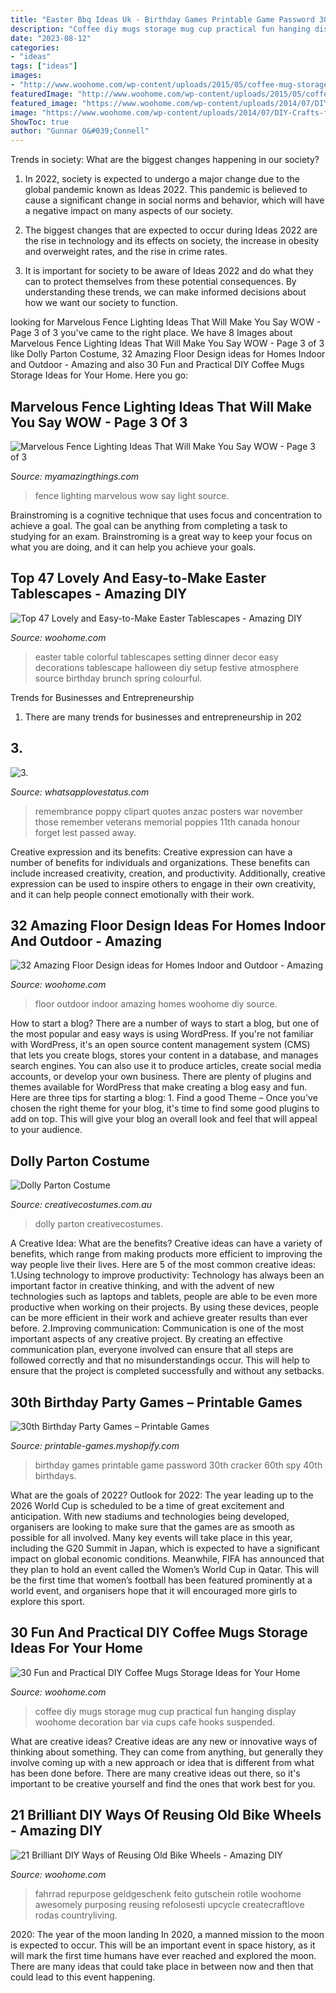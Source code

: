 ```yaml
---
title: "Easter Bbq Ideas Uk - Birthday Games Printable Game Password 30th Cracker 60th Spy 40th Birthdays"
description: "Coffee diy mugs storage mug cup practical fun hanging display woohome decoration bar via cups cafe hooks suspended"
date: "2023-08-12"
categories:
- "ideas"
tags: ["ideas"]
images:
- "http://www.woohome.com/wp-content/uploads/2015/05/coffee-mug-storage-ideas-woohome-17.jpg"
featuredImage: "http://www.woohome.com/wp-content/uploads/2015/05/coffee-mug-storage-ideas-woohome-17.jpg"
featured_image: "https://www.woohome.com/wp-content/uploads/2014/07/DIY-Crafts-from-Bike-Wheels-17-2.jpg"
image: "https://www.woohome.com/wp-content/uploads/2014/07/DIY-Crafts-from-Bike-Wheels-17-2.jpg"
ShowToc: true
author: "Gunnar O&#039;Connell"
---
```



Trends in society: What are the biggest changes happening in our society?
1. In 2022, society is expected to undergo a major change due to the global pandemic known as Ideas 2022. This pandemic is believed to cause a significant change in social norms and behavior, which will have a negative impact on many aspects of our society.
2. The biggest changes that are expected to occur during Ideas 2022 are the rise in technology and its effects on society, the increase in obesity and overweight rates, and the rise in crime rates.

3. It is important for society to be aware of Ideas 2022 and do what they can to protect themselves from these potential consequences. By understanding these trends, we can make informed decisions about how we want our society to function.

	

		
looking for Marvelous Fence Lighting Ideas That Will Make You Say WOW - Page 3 of 3 you've came to the right place. We have 8 Images about Marvelous Fence Lighting Ideas That Will Make You Say WOW - Page 3 of 3 like Dolly Parton Costume, 32 Amazing Floor Design ideas for Homes Indoor and Outdoor - Amazing and also 30 Fun and Practical DIY Coffee Mugs Storage Ideas for Your Home. Here you go:
		
    
## Marvelous Fence Lighting Ideas That Will Make You Say WOW - Page 3 Of 3

<img loading=lazy src="http://myamazingthings.com/wp-content/uploads/2017/03/fence-light.jpg" onerror="this.onerror=null;this.src='https://tse4.mm.bing.net/th?id=OIP.e9tRlyivnv_n67T-PgJUHAHaE8&amp;pid=15.1';" alt="Marvelous Fence Lighting Ideas That Will Make You Say WOW - Page 3 of 3">

_Source: myamazingthings.com_

>fence lighting marvelous wow say light source. 

	

Brainstroming is a cognitive technique that uses focus and concentration to achieve a goal. The goal can be anything from completing a task to studying for an exam. Brainstroming is a great way to keep your focus on what you are doing, and it can help you achieve your goals.

    
## Top 47 Lovely And Easy-to-Make Easter Tablescapes - Amazing DIY

<img loading=lazy src="https://www.woohome.com/wp-content/uploads/2016/02/tablescapes-for-easter-42.jpg" onerror="this.onerror=null;this.src='https://tse1.mm.bing.net/th?id=OIP.kGzITJyjwQ2k9xbQ_LqUgAHaLH&amp;pid=15.1';" alt="Top 47 Lovely and Easy-to-Make Easter Tablescapes - Amazing DIY">

_Source: woohome.com_

>easter table colorful tablescapes setting dinner decor easy decorations tablescape halloween diy setup festive atmosphere source birthday brunch spring colourful. 

	

Trends for Businesses and Entrepreneurship
1. There are many trends for businesses and entrepreneurship in 202
    
## 3.

<img loading=lazy src="https://2.bp.blogspot.com/-HPmO06TkiCc/WPyw9V-HVnI/AAAAAAAAIzU/mGTCnIW_TCU41Zx4Pj0br8PuDznhjuNuACLcB/s1600/11.jpg" onerror="this.onerror=null;this.src='https://tse2.mm.bing.net/th?id=OIP.Sdd8Q8-yVdVIPUZ-eFGYgQAAAA&amp;pid=15.1';" alt="3.">

_Source: whatsapplovestatus.com_

>remembrance poppy clipart quotes anzac posters war november those remember veterans memorial poppies 11th canada honour forget lest passed away. 

	

Creative expression and its benefits:
Creative expression can have a number of benefits for individuals and organizations. These benefits can include increased creativity, creation, and productivity. Additionally, creative expression can be used to inspire others to engage in their own creativity, and it can help people connect emotionally with their work.

    
## 32 Amazing Floor Design Ideas For Homes Indoor And Outdoor - Amazing

<img loading=lazy src="http://www.woohome.com/wp-content/uploads/2015/08/indoor-and-outdoor-floor-woohome-21.jpg" onerror="this.onerror=null;this.src='https://tse1.mm.bing.net/th?id=OIP.K8DN2tCv0pbdZ-JeeS_u-gHaLH&amp;pid=15.1';" alt="32 Amazing Floor Design ideas for Homes Indoor and Outdoor - Amazing">

_Source: woohome.com_

>floor outdoor indoor amazing homes woohome diy source. 

	

How to start a blog?
There are a number of ways to start a blog, but one of the most popular and easy ways is using WordPress. If you're not familiar with WordPress, it's an open source content management system (CMS) that lets you create blogs, stores your content in a database, and manages search engines. You can also use it to produce articles, create social media accounts, or develop your own business. There are plenty of plugins and themes available for WordPress that make creating a blog easy and fun. Here are three tips for starting a blog: 1. Find a good Theme – Once you've chosen the right theme for your blog, it's time to find some good plugins to add on top. This will give your blog an overall look and feel that will appeal to your audience. 
    
## Dolly Parton Costume

<img loading=lazy src="https://www.creativecostumes.com.au/wp-content/uploads/2017/03/dolly-parton-510x680.jpg" onerror="this.onerror=null;this.src='https://tse1.mm.bing.net/th?id=OIP.wwuNHdsI5ykA76tO6xu_UwHaJ4&amp;pid=15.1';" alt="Dolly Parton Costume">

_Source: creativecostumes.com.au_

>dolly parton creativecostumes. 

	

A Creative Idea: What are the benefits?
Creative ideas can have a variety of benefits, which range from making products more efficient to improving the way people live their lives. Here are 5 of the most common creative ideas: 
1.Using technology to improve productivity: Technology has always been an important factor in creative thinking, and with the advent of new technologies such as laptops and tablets, people are able to be even more productive when working on their projects. By using these devices, people can be more efficient in their work and achieve greater results than ever before. 
 2.Improving communication: Communication is one of the most important aspects of any creative project. By creating an effective communication plan, everyone involved can ensure that all steps are followed correctly and that no misunderstandings occur. This will help to ensure that the project is completed successfully and without any setbacks. 
 
    
## 30th Birthday Party Games – Printable Games

<img loading=lazy src="http://cdn.shopify.com/s/files/1/0454/2101/products/Password-Cracker-Game_Page_1-M_grande.png?v=1399474316" onerror="this.onerror=null;this.src='https://tse2.mm.bing.net/th?id=OIP.KFHcxj1ZQyyg-iVPrTMBwwAAAA&amp;pid=15.1';" alt="30th Birthday Party Games – Printable Games">

_Source: printable-games.myshopify.com_

>birthday games printable game password 30th cracker 60th spy 40th birthdays. 

	

What are the goals of 2022?
Outlook for 2022: The year leading up to the 2026 World Cup is scheduled to be a time of great excitement and anticipation. With new stadiums and technologies being developed, organisers are looking to make sure that the games are as smooth as possible for all involved. Many key events will take place in this year, including the G20 Summit in Japan, which is expected to have a significant impact on global economic conditions. Meanwhile, FIFA has announced that they plan to hold an event called the Women’s World Cup in Qatar. This will be the first time that women’s football has been featured prominently at a world event, and organisers hope that it will encouraged more girls to explore this sport.

    
## 30 Fun And Practical DIY Coffee Mugs Storage Ideas For Your Home

<img loading=lazy src="http://www.woohome.com/wp-content/uploads/2015/05/coffee-mug-storage-ideas-woohome-17.jpg" onerror="this.onerror=null;this.src='https://tse3.mm.bing.net/th?id=OIP.Flc9O0qPDrqnx3gtPCw2hwHaKX&amp;pid=15.1';" alt="30 Fun and Practical DIY Coffee Mugs Storage Ideas for Your Home">

_Source: woohome.com_

>coffee diy mugs storage mug cup practical fun hanging display woohome decoration bar via cups cafe hooks suspended. 

	

What are creative ideas?
Creative ideas are any new or innovative ways of thinking about something. They can come from anything, but generally they involve coming up with a new approach or idea that is different from what has been done before. There are many creative ideas out there, so it's important to be creative yourself and find the ones that work best for you.

    
## 21 Brilliant DIY Ways Of Reusing Old Bike Wheels - Amazing DIY

<img loading=lazy src="https://www.woohome.com/wp-content/uploads/2014/07/DIY-Crafts-from-Bike-Wheels-17-2.jpg" onerror="this.onerror=null;this.src='https://tse3.mm.bing.net/th?id=OIP.jxVOSfrjvLNJvZDihIbyRQHaLH&amp;pid=15.1';" alt="21 Brilliant DIY Ways of Reusing Old Bike Wheels - Amazing DIY">

_Source: woohome.com_

>fahrrad repurpose geldgeschenk feito gutschein rotile woohome awesomely purposing reusing refolosesti upcycle createcraftlove rodas countryliving. 

	

2020: The year of the moon landing
In 2020, a manned mission to the moon is expected to occur. This will be an important event in space history, as it will mark the first time humans have ever reached and explored the moon. There are many ideas that could take place in between now and then that could lead to this event happening.

